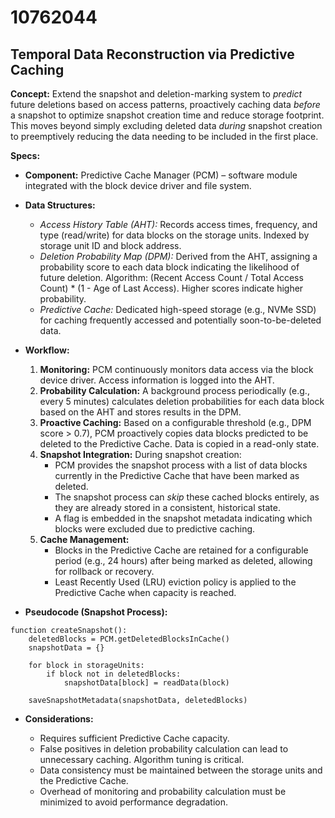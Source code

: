# 10762044

## Temporal Data Reconstruction via Predictive Caching

**Concept:** Extend the snapshot and deletion-marking system to *predict* future deletions based on access patterns, proactively caching data *before* a snapshot to optimize snapshot creation time and reduce storage footprint. This moves beyond simply excluding deleted data *during* snapshot creation to preemptively reducing the data needing to be included in the first place.

**Specs:**

*   **Component:** Predictive Cache Manager (PCM) – software module integrated with the block device driver and file system.
*   **Data Structures:**
    *   *Access History Table (AHT):* Records access times, frequency, and type (read/write) for data blocks on the storage units. Indexed by storage unit ID and block address.
    *   *Deletion Probability Map (DPM):* Derived from the AHT, assigning a probability score to each data block indicating the likelihood of future deletion.  Algorithm:  (Recent Access Count / Total Access Count) * (1 - Age of Last Access).  Higher scores indicate higher probability.
    *   *Predictive Cache:* Dedicated high-speed storage (e.g., NVMe SSD) for caching frequently accessed and potentially soon-to-be-deleted data.

*   **Workflow:**

    1.  **Monitoring:** PCM continuously monitors data access via the block device driver. Access information is logged into the AHT.
    2.  **Probability Calculation:**  A background process periodically (e.g., every 5 minutes) calculates deletion probabilities for each data block based on the AHT and stores results in the DPM.
    3.  **Proactive Caching:**  Based on a configurable threshold (e.g., DPM score > 0.7), PCM proactively copies data blocks predicted to be deleted to the Predictive Cache.  Data is copied in a read-only state.
    4.  **Snapshot Integration:**  During snapshot creation:
        *   PCM provides the snapshot process with a list of data blocks currently in the Predictive Cache that have been marked as deleted.
        *   The snapshot process can *skip* these cached blocks entirely, as they are already stored in a consistent, historical state.
        *   A flag is embedded in the snapshot metadata indicating which blocks were excluded due to predictive caching.
    5.  **Cache Management:**
        *   Blocks in the Predictive Cache are retained for a configurable period (e.g., 24 hours) after being marked as deleted, allowing for rollback or recovery.
        *   Least Recently Used (LRU) eviction policy is applied to the Predictive Cache when capacity is reached.

*   **Pseudocode (Snapshot Process):**

```
function createSnapshot():
    deletedBlocks = PCM.getDeletedBlocksInCache()
    snapshotData = {}

    for block in storageUnits:
        if block not in deletedBlocks:
            snapshotData[block] = readData(block)

    saveSnapshotMetadata(snapshotData, deletedBlocks)
```

*   **Considerations:**

    *   Requires sufficient Predictive Cache capacity.
    *   False positives in deletion probability calculation can lead to unnecessary caching.  Algorithm tuning is critical.
    *   Data consistency must be maintained between the storage units and the Predictive Cache.
    *   Overhead of monitoring and probability calculation must be minimized to avoid performance degradation.